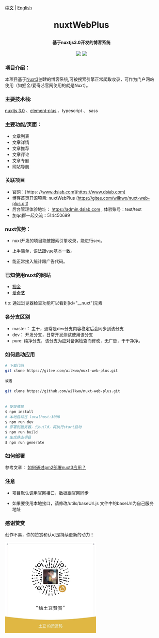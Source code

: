 
<div><a href="https://github.com/esplori/nuxtWebPlus/blob/dev/README.md">中文</a>  |  <a href="https://github.com/esplori/nuxtWebPlus/blob/dev/README.en.md">English</a></div>

<h1 align="center" style="margin: 30px 0 30px; font-weight: bold;">nuxtWebPlus</h1>
<h4 align="center">基于nuxtjs3.0开发的博客系统</h4>
<p align="center">
	<a href="https://gitee.com/wilkwo/nuxt-web-plus.git"><img src="https://gitee.com/wilkwo/nuxt-web-plus/badge/star.svg?theme=dark"></a>
	<a href="https://gitee.com/wilkwo/nuxt-web-plus.git"><img src="https://gitee.com/wilkwo/nuxt-web-plus/badge/fork.svg?theme=dark"></a>
</p>


### 项目介绍：
 本项目基于[Nuxt3](https://nuxt.com/)创建的博客系统,可被搜索引擎正常爬取收录，可作为门户网站使用（如掘金/爱奇艺官网使用的就是Nuxt）。

### 主要技术栈:

 [nuxtjs 3.0](https://nuxt.com/docs/getting-started/introduction) 、[element-plus](https://element-plus.gitee.io/zh-CN/) 、typescript 、 sass

### 主要功能/页面：

- 文章列表
- 文章详情
- 文章推荐
- 文章评论
- 文章专题
- 网站导航

### 关联项目
- 官网：[https: //www.dsiab.com](https://www.dsiab.com)
- 博客首页开源项目: nuxtWebPlus (https://gitee.com/wilkwo/nuxt-web-plus.git) 
- 后台管理体验地址： https://admin.dsiab.com , 体验账号：test/test
- 加qq群一起交流：514450699

### nuxt优势：

- nuxt开发的项目能被搜索引擎收录，能进行seo。

- 上手简单，语法跟vue基本一致。

- 能正常接入统计跟广告代码。

### 已知使用nuxt的网站
- [掘金](https://juejin.cn/)
- [爱奇艺](https://www.iqiyi.com/)

tip: 通过浏览器检查功能可以看到[id="__nuxt"]元素

### 各分支区别
- master： 主干，通常是dev分支内容稳定后会同步到该分支
- dev： 开发分支，日常开发测试使用该分支
- pure: 纯净分支，该分支为应对备案检查而修改，无广告，干干净净。

### 如何启动应用

```bash
# 下载代码
git clone https://gitee.com/wilkwo/nuxt-web-plus.git

或者

git clone https://github.com/wilkwo/nuxt-web-plus.git


# 安装依赖
$ npm install
# 本地启动在 localhost:3000
$ npm run dev
# 部署到服务器，先build，再执行start启动
$ npm run build
# 生成静态项目
$ npm run generate
```

### 如何部署
   参考文章： [如何通过pm2部署nuxt3应用？](https://www.dsiab.com/post/d435197f-f03f-481b-9c4a-f33d2875d317)

### 注意

- 项目默认调用官网接口，数据跟官网同步
  
- 如果要使用本地接口，请修改/utils/baseUrl.js 文件中的baseUrl为自己服务地址

### 感谢赞赏

创作不易，你的赞赏和认可是持续更新的动力！

<img src="./assets/img/zanshan.jpeg" alt="赞赏" width="300px" />



